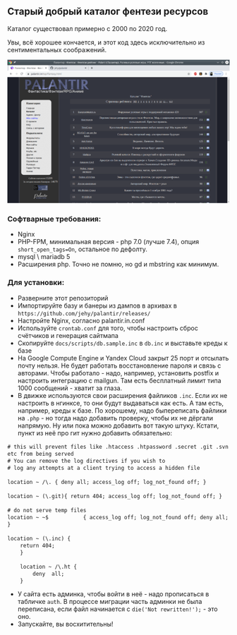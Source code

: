 ## Старый добрый каталог фентези ресурсов

Каталог существовал примерно с 2000 по 2020 год.

Увы, всё хорошее кончается, и этот код здесь исключительно из сентиментальных соображений.

![](Screenshot.png)

###  Софтварные требования:
* Nginx
* PHP-FPM, минимальная версия - php 7.0 (лучше 7.4), опция `short_open_tags=On`, остальное по дефолту.
* mysql \ mariadb 5
* Расширения php. Точно не помню, но gd и mbstring как минимум.

###  Для установки:
* Разверните этот репозиторий
* Импортируйте базу и банеры из дампов в архивах в `https://github.com/jehy/palantir/releases/`
* Настройте Nginx, согласно palantir.in.conf
* Используйте `crontab.conf` для того, чтобы настроить сброс счётчиков и генерация сайтмапа
* Скопируйте `docs/scripts/db.sample.inc` в `db.inc` и выставьте креды к базе
* На Google Compute Engine и Yandex Cloud закрыт 25 порт и отсылать почту нельзя. Не будет работать восстановление пароля и связь с авторами.
Чтобы работало - надо, например, установить postfix и настроить интеграцию с mailgun. Там есть бесплатный лимит типа 1000 сообщений - хватит за глаза.
* В движке используются свои расширения файликов `.inc`. Если их не настроить в нгинксе, то они будут выдаваться как есть.
А там есть, например, креды к базе. По хорошему, надо быпереписать файлики на `.php` - но тогда надо добавить проверку, чтобы их не дёргали напрямую.
Ну или пока можно добавить вот такую штуку. Кстати, пункт из неё про гит нужно добавить обязательно:
```
# this will prevent files like .htaccess .htpassword .secret .git .svn etc from being served
# You can remove the log directives if you wish to
# log any attempts at a client trying to access a hidden file

location ~ /\. { deny all; access_log off; log_not_found off; }

location ~ (\.git){ return 404; access_log off; log_not_found off; }

# do not serve temp files
location ~ ~$           { access_log off; log_not_found off; deny all; }

location ~ (\.inc) {
    return 404;
    }

    location ~ /\.ht {
        deny  all;
    }
```
* У сайта есть админка, чтобы войти в неё - надо прописаться в табличке `auth`. В процессе миграции часть админки не была переписана, если
файл начинается с `die('Not rewritten!');` - это оно.
* Запускайте, вы восхитительны!
